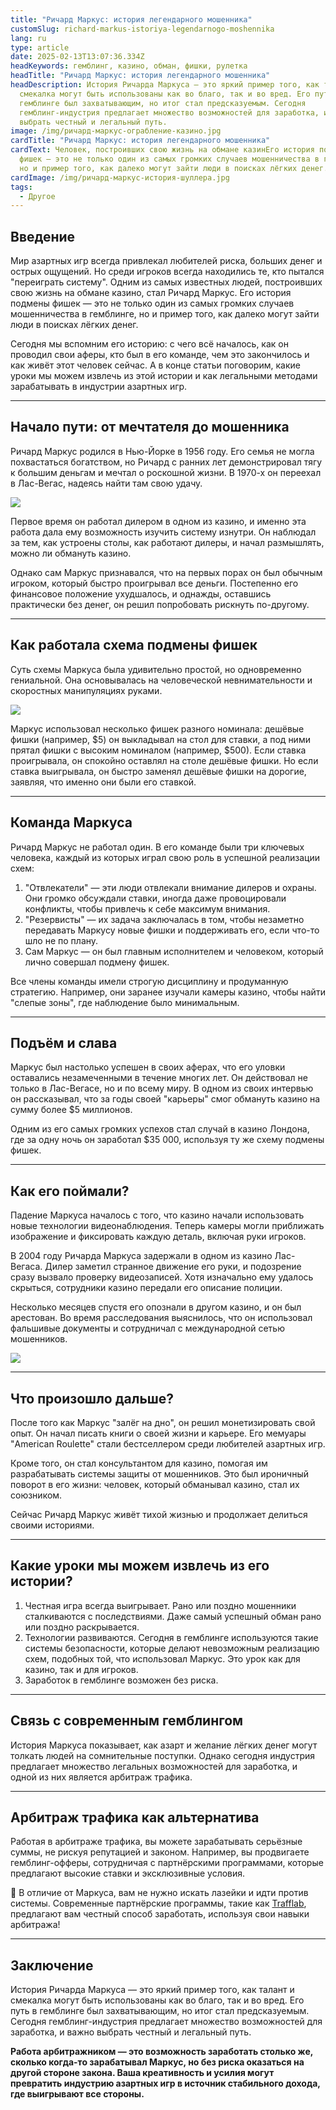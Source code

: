 ```yaml
---
title: "Ричард Маркус: история легендарного мошенника"
customSlug: richard-markus-istoriya-legendarnogo-moshennika
lang: ru
type: article
date: 2025-02-13T13:07:36.334Z
headKeywords: гемблинг, казино, обман, фишки, рулетка
headTitle: "Ричард Маркус: история легендарного мошенника"
headDescription: История Ричарда Маркуса — это яркий пример того, как талант и
  смекалка могут быть использованы как во благо, так и во вред. Его путь в
  гемблинге был захватывающим, но итог стал предсказуемым. Сегодня
  гемблинг-индустрия предлагает множество возможностей для заработка, и важно
  выбрать честный и легальный путь.
image: /img/ричард-маркус-ограбление-казино.jpg
cardTitle: "Ричард Маркус: история легендарного мошенника"
cardText: Человек, построивших свою жизнь на обмане казинЕго история подмены
  фишек — это не только один из самых громких случаев мошенничества в гемблинге,
  но и пример того, как далеко могут зайти люди в поисках лёгких денег.
cardImage: /img/ричард-маркус-история-шуллера.jpg
tags:
  - Другое
---
```



## Введение

Мир азартных игр всегда привлекал любителей риска, больших денег и острых ощущений. Но среди игроков всегда находились те, кто пытался "переиграть систему". Одним из самых известных людей, построивших свою жизнь на обмане казино, стал Ричард Маркус. Его история подмены фишек — это не только один из самых громких случаев мошенничества в гемблинге, но и пример того, как далеко могут зайти люди в поисках лёгких денег.

Сегодня мы вспомним его историю: с чего всё началось, как он проводил свои аферы, кто был в его команде, чем это закончилось и как живёт этот человек сейчас. А в конце статьи поговорим, какие уроки мы можем извлечь из этой истории и как легальными методами зарабатывать в индустрии азартных игр.

- - -

## Начало пути: от мечтателя до мошенника

Ричард Маркус родился в Нью-Йорке в 1956 году. Его семья не могла похвастаться богатством, но Ричард с ранних лет демонстрировал тягу к большим деньгам и мечтал о роскошной жизни. В 1970-х он переехал в Лас-Вегас, надеясь найти там свою удачу.

![](https://lh7-rt.googleusercontent.com/docsz/AD_4nXeuYrembaM7icFPnyGFi3tqx_l5C0tmaPqMkw8ZKGx6kVfbenAEgPuVAXqdLfrUz941SzPAqqce4ye8kMOqYFKFnOre2K-LYAY1yXKXd3q2rC29PWmbbfITtRDXXmetHd0?key=CLM630lG29VkrXkP2SkjtzSL)

Первое время он работал дилером в одном из казино, и именно эта работа дала ему возможность изучить систему изнутри. Он наблюдал за тем, как устроены столы, как работают дилеры, и начал размышлять, можно ли обмануть казино.

Однако сам Маркус признавался, что на первых порах он был обычным игроком, который быстро проигрывал все деньги. Постепенно его финансовое положение ухудшалось, и однажды, оставшись практически без денег, он решил попробовать рискнуть по-другому.

- - -

## Как работала схема подмены фишек

Суть схемы Маркуса была удивительно простой, но одновременно гениальной. Она основывалась на человеческой невнимательности и скоростных манипуляциях руками.

![](https://lh7-rt.googleusercontent.com/docsz/AD_4nXfTZTraB3XDwlZzBuAXVtqpNv9-Tzp-A9QURyXFmneRvjo8gCEO6T9IjFEsBSmpvTKSsGxzQUuaboVjffCUPq84X5_8_vC6f0H7sN7UfwmfzLNeDrMbD7DT5KTFHQcJ-g?key=CLM630lG29VkrXkP2SkjtzSL)

Маркус использовал несколько фишек разного номинала: дешёвые фишки (например, $5) он выкладывал на стол для ставки, а под ними прятал фишки с высоким номиналом (например, $500). Если ставка проигрывала, он спокойно оставлял на столе дешёвые фишки. Но если ставка выигрывала, он быстро заменял дешёвые фишки на дорогие, заявляя, что именно они были его ставкой.

- - -

## Команда Маркуса

Ричард Маркус не работал один. В его команде были три ключевых человека, каждый из которых играл свою роль в успешной реализации схем:

1. "Отвлекатели" — эти люди отвлекали внимание дилеров и охраны. Они громко обсуждали ставки, иногда даже провоцировали конфликты, чтобы привлечь к себе максимум внимания.
2. "Резервисты" — их задача заключалась в том, чтобы незаметно передавать Маркусу новые фишки и поддерживать его, если что-то шло не по плану.
3. Сам Маркус — он был главным исполнителем и человеком, который лично совершал подмену фишек.

Все члены команды имели строгую дисциплину и продуманную стратегию. Например, они заранее изучали камеры казино, чтобы найти "слепые зоны", где наблюдение было минимальным.

- - -

## Подъём и слава

Маркус был настолько успешен в своих аферах, что его уловки оставались незамеченными в течение многих лет. Он действовал не только в Лас-Вегасе, но и по всему миру. В одном из своих интервью он рассказывал, что за годы своей "карьеры" смог обмануть казино на сумму более $5 миллионов.

Одним из его самых громких успехов стал случай в казино Лондона, где за одну ночь он заработал $35 000, используя ту же схему подмены фишек.

- - -

## Как его поймали?

Падение Маркуса началось с того, что казино начали использовать новые технологии видеонаблюдения. Теперь камеры могли приближать изображение и фиксировать каждую деталь, включая руки игроков.

В 2004 году Ричарда Маркуса задержали в одном из казино Лас-Вегаса. Дилер заметил странное движение его руки, и подозрение сразу вызвало проверку видеозаписей. Хотя изначально ему удалось скрыться, сотрудники казино передали его описание полиции.

Несколько месяцев спустя его опознали в другом казино, и он был арестован. Во время расследования выяснилось, что он использовал фальшивые документы и сотрудничал с международной сетью мошенников.

![](https://lh7-rt.googleusercontent.com/docsz/AD_4nXe_OM7Nbi_nAcTvqOzalVfFoWj-Fnwi7P4uVpzIJcRt2fSIiiW__sQldO2z3C1jUlMw17nOBnUFttbOufUy8wO61EwffQxczLWgbpxCbBfSuDl2fwlR2_JKGp6BTgfihLw?key=CLM630lG29VkrXkP2SkjtzSL)

- - -

## Что произошло дальше?

После того как Маркус "залёг на дно", он решил монетизировать свой опыт. Он начал писать книги о своей жизни и карьере. Его мемуары "American Roulette" стали бестселлером среди любителей азартных игр.

Кроме того, он стал консультантом для казино, помогая им разрабатывать системы защиты от мошенников. Это был ироничный поворот в его жизни: человек, который обманывал казино, стал их союзником.

Сейчас Ричард Маркус живёт тихой жизнью и продолжает делиться своими историями.

- - -

## Какие уроки мы можем извлечь из его истории?

1. Честная игра всегда выигрывает. Рано или поздно мошенники сталкиваются с последствиями. Даже самый успешный обман рано или поздно раскрывается.
2. Технологии развиваются. Сегодня в гемблинге используются такие системы безопасности, которые делают невозможным реализацию схем, подобных той, что использовал Маркус. Это урок как для казино, так и для игроков.
3. Заработок в гемблинге возможен без риска.

- - -

## Связь с современным гемблингом

История Маркуса показывает, как азарт и желание лёгких денег могут толкать людей на сомнительные поступки. Однако сегодня индустрия предлагает множество легальных возможностей для заработка, и одной из них является арбитраж трафика.

- - -

## Арбитраж трафика как альтернатива

Работая в арбитраже трафика, вы можете зарабатывать серьёзные суммы, не рискуя репутацией и законом. Например, вы продвигаете гемблинг-офферы, сотрудничая с партнёрскими программами, которые предлагают высокие ставки и эксклюзивные условия.

🎯 В отличие от Маркуса, вам не нужно искать лазейки и идти против системы. Современные партнёрские программы, такие как [Trafflab](https://trafflab.io/ru/), предлагают вам честный способ заработать, используя свои навыки арбитража!

- - -

## Заключение

История Ричарда Маркуса — это яркий пример того, как талант и смекалка могут быть использованы как во благо, так и во вред. Его путь в гемблинге был захватывающим, но итог стал предсказуемым. Сегодня гемблинг-индустрия предлагает множество возможностей для заработка, и важно выбрать честный и легальный путь.

**Работа арбитражником — это возможность заработать столько же, сколько когда-то зарабатывал Маркус, но без риска оказаться на другой стороне закона. Ваша креативность и усилия могут превратить индустрию азартных игр в источник стабильного дохода, где выигрывают все стороны.**